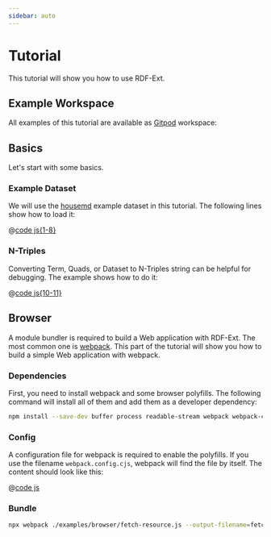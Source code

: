```yaml
---
sidebar: auto
---
```


# Tutorial

This tutorial will show you how to use RDF-Ext.

## Example Workspace

All examples of this tutorial are available as [Gitpod](https://gitpod.io/) workspace:

<open-in-gitpod repository="https://github.com/rdf-ext/rdf-ext-examples"/>

## Basics

Let's start with some basics.

### Example Dataset

We will use the [housemd](https://www.npmjs.com/package/housemd) example dataset in this tutorial.
The following lines show how to load it:

@[code js{1-8}](../../node_modules/rdf-ext-examples/examples/node/housemd-dataset.js)

### N-Triples

Converting Term, Quads, or Dataset to N-Triples string can be helpful for debugging.
The example shows how to do it:

@[code js{10-11}](../../node_modules/rdf-ext-examples/examples/node/housemd-dataset.js)

## Browser

A module bundler is required to build a Web application with RDF-Ext.
The most common one is [webpack](https://webpack.js.org/).
This part of the tutorial will show you how to build a simple Web application with webpack. 

### Dependencies

First, you need to install webpack and some browser polyfills.
The following command will install all of them and add them as a developer dependency:

```bash
npm install --save-dev buffer process readable-stream webpack webpack-cli
```

### Config

A configuration file for webpack is required to enable the polyfills.
If you use the filename `webpack.config.cjs`, webpack will find the file by itself.
The content should look like this:

@[code js](../../node_modules/rdf-ext-examples/webpack.config.cjs)

### Bundle

```bash
npx webpack ./examples/browser/fetch-resource.js --output-filename=fetch-resource.js
```
